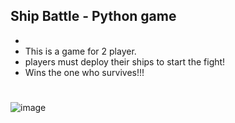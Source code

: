 ## Ship Battle - Python game

- 
- This is a game for 2 player.
- players must deploy their ships to start the fight!
- Wins the one who survives!!!

#

![image](https://oyster.ignimgs.com/mediawiki/apis.ign.com/assassins-creed-4/b/b8/830302_543886508965801_1343130755_o.jpg)
